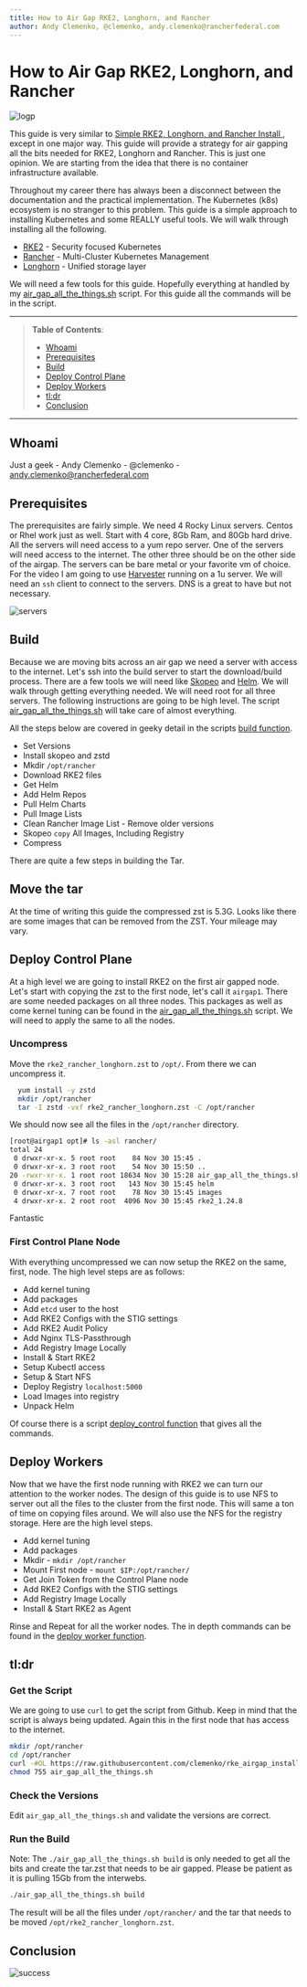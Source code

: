 ```yaml
---
title: How to Air Gap RKE2, Longhorn, and Rancher
author: Andy Clemenko, @clemenko, andy.clemenko@rancherfederal.com
---
```


# How to Air Gap RKE2, Longhorn, and Rancher

![logp](img/logo_long.jpg)

This guide is very similar to [Simple RKE2, Longhorn, and Rancher Install ](https://github.com/clemenko/rke_install_blog), except in one major way. This guide will provide a strategy for air gapping all the bits needed for RKE2, Longhorn and Rancher. This is just one opinion. We are starting from the idea that there is no container infrastructure available.

Throughout my career there has always been a disconnect between the documentation and the practical implementation. The Kubernetes (k8s) ecosystem is no stranger to this problem. This guide is a simple approach to installing Kubernetes and some REALLY useful tools. We will walk through installing all the following.

- [RKE2](https://docs.rke2.io) - Security focused Kubernetes
- [Rancher](https://www.suse.com/products/suse-rancher/) - Multi-Cluster Kubernetes Management
- [Longhorn](https://longhorn.io) - Unified storage layer

We will need a few tools for this guide. Hopefully everything at handled by my [air_gap_all_the_things.sh](https://github.com/clemenko/rke_airgap_install/blob/main/air_gap_all_the_things.sh) script. For this guide all the commands will be in the script.

---

> **Table of Contents**:
>
> * [Whoami](#whoami)
> * [Prerequisites](#prerequisites)
> * [Build](#Build)
> * [Deploy Control Plane](#Deploy_Control_Plane)
> * [Deploy Workers](#Deploy_Workers)
> * [tl:dr](#tl:dr)
> * [Conclusion](#conclusion)

---

## Whoami

Just a geek - Andy Clemenko - @clemenko - andy.clemenko@rancherfederal.com

## Prerequisites

The prerequisites are fairly simple. We need 4 Rocky Linux servers. Centos or Rhel work just as well. Start with 4 core, 8Gb Ram, and 80Gb hard drive. All the servers will need access to a yum repo server. One of the servers will need access to the internet. The other three should be on the other side of the airgap. The servers can be bare metal or your favorite vm of choice. For the video I am going to use [Harvester](https://www.rancher.com/products/harvester) running on a 1u server. We will need an `ssh` client to connect to the servers. DNS is a great to have but not necessary.

![servers](img/servers.jpg)

## Build

Because we are moving bits across an air gap we need a server with access to the internet. Let's ssh into the build server to start the download/build process. There are a few tools we will need like [Skopeo](https://github.com/containers/skopeo) and [Helm](https://helm.sh/). We will walk through getting everything needed. We will need root for all three servers. The following instructions are going to be high level. The script [air_gap_all_the_things.sh](https://github.com/clemenko/rke_airgap_install/blob/main/air_gap_all_the_things.sh) will take care of almost everything.

All the steps below are covered in geeky detail in the scripts [build function](https://github.com/clemenko/rke_airgap_install/blob/main/air_gap_all_the_things.sh#L23).

- Set Versions
- Install skopeo and zstd
- Mkdir `/opt/rancher`
- Download RKE2 files
- Get Helm
- Add Helm Repos
- Pull Helm Charts
- Pull Image Lists
- Clean Rancher Image List - Remove older versions
- Skopeo `copy` All Images, Including Registry
- Compress

There are quite a few steps in building the Tar. 

## Move the tar

At the time of writing this guide the compressed zst is 5.3G. Looks like there are some images that can be removed from the ZST. Your mileage may vary.

## Deploy Control Plane

At a high level we are going to install RKE2 on the first air gapped node. Let's start with copying the zst to the first node, let's call it `airgap1`. There are some needed packages on all three nodes. This packages as well as come kernel tuning can be found in the [air_gap_all_the_things.sh](https://github.com/clemenko/rke_airgap_install/blob/main/air_gap_all_the_things.sh#L132) script. We will need to apply the same to all the nodes.

### Uncompress

Move the `rke2_rancher_longhorn.zst` to `/opt/`. From there we can uncompress it.

```bash
  yum install -y zstd
  mkdir /opt/rancher
  tar -I zstd -vxf rke2_rancher_longhorn.zst -C /opt/rancher
```

We should now see all the files in the `/opt/rancher` directory.

```bash
[root@airgap1 opt]# ls -asl rancher/
total 24
 0 drwxr-xr-x. 5 root root    84 Nov 30 15:45 .
 0 drwxr-xr-x. 3 root root    54 Nov 30 15:50 ..
20 -rwxr-xr-x. 1 root root 18634 Nov 30 15:28 air_gap_all_the_things.sh
 0 drwxr-xr-x. 3 root root   143 Nov 30 15:45 helm
 0 drwxr-xr-x. 7 root root    78 Nov 30 15:45 images
 4 drwxr-xr-x. 2 root root  4096 Nov 30 15:45 rke2_1.24.8
```

Fantastic

### First Control Plane Node

With everything uncompressed we can now setup the RKE2 on the same, first, node. The high level steps are as follows:

- Add kernel tuning
- Add packages
- Add `etcd` user to the host
- Add RKE2 Configs with the STIG settings
- Add RKE2 Audit Policy
- Add Nginx TLS-Passthrough
- Add Registry Image Locally
- Install & Start RKE2
- Setup Kubectl access
- Setup & Start NFS
- Deploy Registry `localhost:5000`
- Load Images into registry
- Unpack Helm

Of course there is a script [deploy_control function](https://github.com/clemenko/rke_airgap_install/blob/main/air_gap_all_the_things.sh#L195) that gives all the commands.

## Deploy Workers

Now that we have the first node running with RKE2 we can turn our attention to the worker nodes. The design of this guide is to use NFS to server out all the files to the cluster from the first node. This will same a ton of time on copying files around. We will also use the NFS for the registry storage. Here are the high level steps.

- Add kernel tuning
- Add packages
- Mkdir - `mkdir /opt/rancher`
- Mount First node - `mount $IP:/opt/rancher/`
- Get Join Token from the Control Plane node
- Add RKE2 Configs with the STIG settings
- Add Registry Image Locally
- Install & Start RKE2 as Agent

Rinse and Repeat for all the worker nodes. The in depth commands can be found in the [deploy worker function](https://github.com/clemenko/rke_airgap_install/blob/main/air_gap_all_the_things.sh#L317).

## tl:dr

### Get the Script

We are going to use `curl` to get the script from Github. Keep in mind that the script is always being updated. Again this in the first node that has access to the internet.

```bash
mkdir /opt/rancher
cd /opt/rancher
curl -#OL https://raw.githubusercontent.com/clemenko/rke_airgap_install/main/air_gap_all_the_things.sh
chmod 755 air_gap_all_the_things.sh
```

### Check the Versions

Edit `air_gap_all_the_things.sh` and validate the versions are correct.

### Run the Build

Note: The `./air_gap_all_the_things.sh build` is only needed to get all the bits and create the tar.zst that needs to be air gapped. Please be patient as it is pulling 15Gb from the interwebs.

```bash
./air_gap_all_the_things.sh build
```

The result will be all the files under `/opt/rancher/` and the tar that needs to be moved `/opt/rke2_rancher_longhorn.zst`.

## Conclusion

![success](img/success.jpg)

